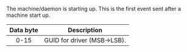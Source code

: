 The machine/daemon is starting up. This is the first event sent after a machine start up. 

| Data byte | Description |
| :----: | ----------- |
| 0-15 | GUID for driver (MSB->LSB). |
